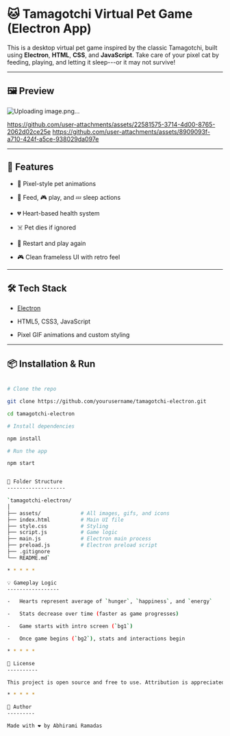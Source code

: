 # 🐱 Tamagotchi Virtual Pet Game (Electron App)

This is a desktop virtual pet game inspired by the classic Tamagotchi, built using **Electron**, **HTML**, **CSS**, and **JavaScript**. Take care of your pixel cat by feeding, playing, and letting it sleep---or it may not survive!

---

## 🖼️ Preview



![Uploading image.png…]()



https://github.com/user-attachments/assets/22581575-3714-4d00-8765-2062d02ce25e
https://github.com/user-attachments/assets/8909093f-a710-424f-a5ce-938029da097e



---

## 🚀 Features

- 🐾 Pixel-style pet animations

- 🍔 Feed, 🎮 play, and 💤 sleep actions

- 💔 Heart-based health system

- ☠️ Pet dies if ignored

- 🔄 Restart and play again

- 🎮 Clean frameless UI with retro feel

---

## 🛠 Tech Stack

- [Electron](https://www.electronjs.org/)

- HTML5, CSS3, JavaScript

- Pixel GIF animations and custom styling

---

## 📦 Installation & Run

```bash

# Clone the repo

git clone https://github.com/yourusername/tamagotchi-electron.git

cd tamagotchi-electron

# Install dependencies

npm install

# Run the app

npm start


📁 Folder Structure
-------------------

`tamagotchi-electron/
│
├── assets/             # All images, gifs, and icons
├── index.html          # Main UI file
├── style.css           # Styling
├── script.js           # Game logic
├── main.js             # Electron main process
├── preload.js          # Electron preload script
├── .gitignore
└── README.md`

* * * * *

💡 Gameplay Logic
-----------------

-   Hearts represent average of `hunger`, `happiness`, and `energy`

-   Stats decrease over time (faster as game progresses)

-   Game starts with intro screen (`bg1`)

-   Once game begins (`bg2`), stats and interactions begin

* * * * *

📃 License
----------

This project is open source and free to use. Attribution is appreciated!

* * * * *

👤 Author
---------

Made with ❤️ by Abhirami Ramadas
